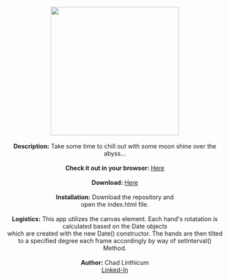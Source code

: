 <p align="center">
 <img src="https://user-images.githubusercontent.com/10480470/154360749-6a310964-90dd-4510-8b71-76d9330eaee3.gif" width="300"><br>
 <br>
 <b>Description:</b> Take some time to chill out with some moon shine over the abyss...<br>
 <br>
 <b>Check it out in your browser: </b><a href="https://chadlinthicum.github.io/APP_Analog-Lunar-Clock/"> Here</a><br>
 <br>
 <b>Download: </b><a href="https://github.com/chadLinthicum/APP_Analog-Lunar-Clock/archive/refs/heads/main.zip">Here</a><br>
 <br>
 <b>Installation:</b> Download the repository and<br> open the index.html file.<br>
 <br>
 <b>Logistics:</b> This app utilizes the canvas element. Each hand's rotatation is calculated based on the Date objects<br> which are created with the new Date() constructor. The hands are then tilted to a specified degree each frame accordingly by way of setInterval() Method.<br>
 <br>
 <b>Author:</b> Chad Linthicum<br>
 <a href="https://www.linkedin.com/in/chad-a-linthicum/">Linked-In<a>
</p>
